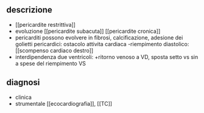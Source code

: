 ## descrizione
- [[pericardite restrittiva]]
- evoluzione [[pericardite subacuta]] [[pericardite cronica]]
- pericarditi possono evolvere in fibrosi, calcificazione, adesione dei golietti pericardici: ostacolo attivita cardiaca -riempimento diastolico: [[scompenso cardiaco destro]]
- interdipendenza due ventricoli: +ritorno venoso a VD, sposta setto vs sin a spese del riempimento VS

## diagnosi
- clinica
- strumentale [[ecocardiografia]], [[TC]]